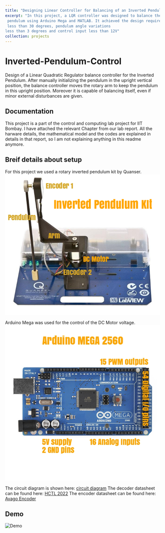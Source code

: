 ```yaml
---
title: "Designing Linear Controller for Balancing of an Inverted Pendulum"
excerpt: "In this project, a LQR controller was designed to balance the inverted
 pendulum using Arduino Mega and MATLAB. It achieved the design requirements of motor angle variations
 less than 30 degrees, pendulum angle variations
less than 3 degrees and control input less than 12V"
collection: projects
---
```


# Inverted-Pendulum-Control
Design of a Linear Quadratic Regulator balance controller for the Inverted Pendulum. After manually initializing the pendulum in the upright vertical position, the balance controller moves the rotary arm to keep the pendulum in this upright position. Moreover it is capable of balancing itself, even if minor external disturbances are given.

## Documentation

This project is a part of the control and computing lab project for IIT Bombay. I have attached the relevant Chapter from our lab report. All the harware details, the mathematical model and the codes are explained in details in that report, so I am not explaining anything in this readme anymore.

## Breif details about setup

For this project we used a rotary inverted pendulum kit by Quanser.
![Inverted pendulum kit](https://github.com/ayansengupta17/Inverted-Pendulum-Control/blob/master/ped.png)

 Arduino Mega was used for the control of the DC Motor voltage.
![Arduino Mega](https://github.com/ayansengupta17/Inverted-Pendulum-Control/blob/master/mega.png)

The circuit diagram is shown here: [circuit diagram](https://github.com/ayansengupta17/Inverted-Pendulum-Control/blob/master/Inverted%20Pendulum%20Circuit.svg)
The decoder datasheet can be found here: [HCTL 2022](https://github.com/ayansengupta17/Inverted-Pendulum-Control/blob/master/AV02-0096EN.pdf)
The encoder datasheet can be found here: [Avago Encoder](https://github.com/ayansengupta17/Inverted-Pendulum-Control/blob/master/AV02-1046EN_DS_HEDM-55xx_2014-11-20.pdf)


## Demo

![Demo](https://github.com/ayansengupta17/Inverted-Pendulum-Control/blob/master/demo.gif)

